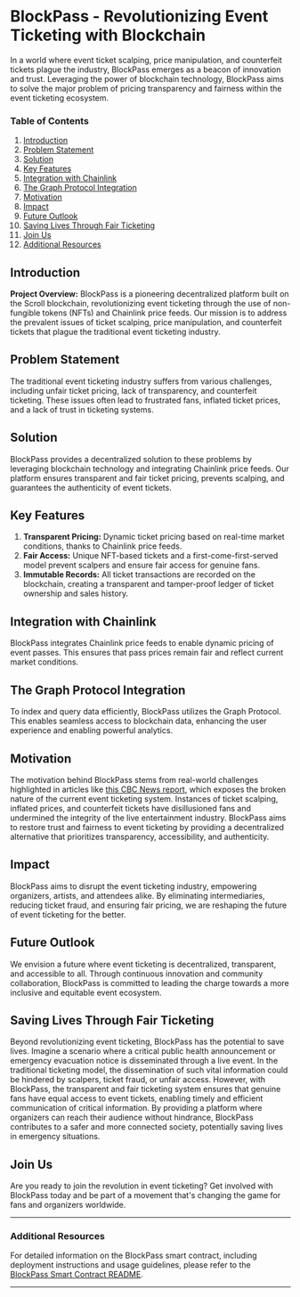 # BlockPass - Revolutionizing Event Ticketing with Blockchain

In a world where event ticket scalping, price manipulation, and counterfeit tickets plague the industry, BlockPass emerges as a beacon of innovation and trust. Leveraging the power of blockchain technology, BlockPass aims to solve the major problem of pricing transparency and fairness within the event ticketing ecosystem.

### Table of Contents
1. [Introduction](#introduction)
2. [Problem Statement](#problem-statement)
3. [Solution](#solution)
4. [Key Features](#key-features)
5. [Integration with Chainlink](#integration-with-chainlink)
6. [The Graph Protocol Integration](#graph-protocol-integration)
7. [Motivation](#motivation)
8. [Impact](#impact)
9. [Future Outlook](#future-outlook)
10. [Saving Lives Through Fair Ticketing](#saving-lives-through-fair-ticketing)
11. [Join Us](#join-us)
12. [Additional Resources](#additional-resources)

## Introduction

**Project Overview:**
BlockPass is a pioneering decentralized platform built on the Scroll blockchain, revolutionizing event ticketing through the use of non-fungible tokens (NFTs) and Chainlink price feeds. Our mission is to address the prevalent issues of ticket scalping, price manipulation, and counterfeit tickets that plague the traditional event ticketing industry.

## Problem Statement

The traditional event ticketing industry suffers from various challenges, including unfair ticket pricing, lack of transparency, and counterfeit ticketing. These issues often lead to frustrated fans, inflated ticket prices, and a lack of trust in ticketing systems.

## Solution

BlockPass provides a decentralized solution to these problems by leveraging blockchain technology and integrating Chainlink price feeds. Our platform ensures transparent and fair ticket pricing, prevents scalping, and guarantees the authenticity of event tickets.

## Key Features

1. **Transparent Pricing:** Dynamic ticket pricing based on real-time market conditions, thanks to Chainlink price feeds.
2. **Fair Access:** Unique NFT-based tickets and a first-come-first-served model prevent scalpers and ensure fair access for genuine fans.
3. **Immutable Records:** All ticket transactions are recorded on the blockchain, creating a transparent and tamper-proof ledger of ticket ownership and sales history.

## Integration with Chainlink

BlockPass integrates Chainlink price feeds to enable dynamic pricing of event passes. This ensures that pass prices remain fair and reflect current market conditions.

## The Graph Protocol Integration

To index and query data efficiently, BlockPass utilizes the Graph Protocol. This enables seamless access to blockchain data, enhancing the user experience and enabling powerful analytics.

## Motivation

The motivation behind BlockPass stems from real-world challenges highlighted in articles like [this CBC News report](https://www.cbc.ca/news/entertainment/concert-tickets-broken-1.7185987), which exposes the broken nature of the current event ticketing system. Instances of ticket scalping, inflated prices, and counterfeit tickets have disillusioned fans and undermined the integrity of the live entertainment industry. BlockPass aims to restore trust and fairness to event ticketing by providing a decentralized alternative that prioritizes transparency, accessibility, and authenticity.

## Impact

BlockPass aims to disrupt the event ticketing industry, empowering organizers, artists, and attendees alike. By eliminating intermediaries, reducing ticket fraud, and ensuring fair pricing, we are reshaping the future of event ticketing for the better.

## Future Outlook

We envision a future where event ticketing is decentralized, transparent, and accessible to all. Through continuous innovation and community collaboration, BlockPass is committed to leading the charge towards a more inclusive and equitable event ecosystem.

## Saving Lives Through Fair Ticketing

Beyond revolutionizing event ticketing, BlockPass has the potential to save lives. Imagine a scenario where a critical public health announcement or emergency evacuation notice is disseminated through a live event. In the traditional ticketing model, the dissemination of such vital information could be hindered by scalpers, ticket fraud, or unfair access. However, with BlockPass, the transparent and fair ticketing system ensures that genuine fans have equal access to event tickets, enabling timely and efficient communication of critical information. By providing a platform where organizers can reach their audience without hindrance, BlockPass contributes to a safer and more connected society, potentially saving lives in emergency situations.

## Join Us

Are you ready to join the revolution in event ticketing? Get involved with BlockPass today and be part of a movement that's changing the game for fans and organizers worldwide.

---

### Additional Resources

For detailed information on the BlockPass smart contract, including deployment instructions and usage guidelines, please refer to the [BlockPass Smart Contract README](./hardhat/README.md).

---
